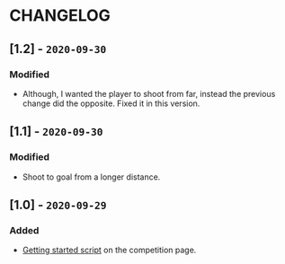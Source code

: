 # CHANGELOG


## [1.2] - `2020-09-30`

### Modified
- Although, I wanted the player to shoot from far, instead the previous change did the opposite. Fixed it in this version.


## [1.1] - `2020-09-30`

### Modified
- Shoot to goal from a longer distance.


## [1.0] - `2020-09-29`

### Added
- [Getting started script](https://www.kaggle.com/c/google-football/overview/getting-started) on the competition page.
